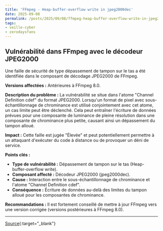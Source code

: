 ```yaml
---
title: 'FFmpeg - Heap-buffer-overflow write in jpeg2000dec'
date: 2025-09-08
permalink: /posts/2025/09/08/ffmpeg-heap-buffer-overflow-write-in-jpeg2000dec/
tags:
- veille-cyber
- zerodaysfans
---
```

## Vulnérabilité dans FFmpeg avec le décodeur JPEG2000

Une faille de sécurité de type dépassement de tampon sur le tas a été identifiée dans le composant de décodage JPEG2000 de FFmpeg.

**Versions affectées :** Antérieures à FFmpeg 8.0.

**Description du problème :**
La vulnérabilité se situe dans l'atome "Channel Definition cdef" du format JPEG2000. Lorsqu'un format de pixel avec sous-échantillonnage de chrominance est utilisé conjointement avec cet atome, un cas limite peut être déclenché. Cela peut entraîner l'écriture de données prévues pour une composante de luminance de pleine résolution dans une composante de chrominance plus petite, causant ainsi un dépassement du tampon alloué.

**Impact :**
Cette faille est jugée "Élevée" et peut potentiellement permettre à un attaquant d'exécuter du code à distance ou de provoquer un déni de service.

**Points clés :**

*   **Type de vulnérabilité :** Dépassement de tampon sur le tas (Heap-buffer-overflow write).
*   **Composant affecté :** Décodeur JPEG2000 (jpeg2000dec).
*   **Cause :** Interaction entre le sous-échantillonnage de chrominance et l'atome "Channel Definition cdef".
*   **Conséquence :** Écriture de données au-delà des limites du tampon alloué pour les composantes de chrominance.

**Recommandations :**
Il est fortement conseillé de mettre à jour FFmpeg vers une version corrigée (versions postérieures à FFmpeg 8.0).

---
[Source](https://github.com/google/security-research/security/advisories/GHSA-39q3-f8jq-v6mg){:target="_blank"}
